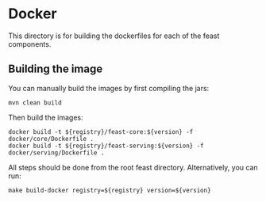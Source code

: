 # Docker

This directory is for building the dockerfiles for each of the feast components.

## Building the image

You can manually build the images by first compiling the jars:
```
mvn clean build
```

Then build the images:
```
docker build -t ${registry}/feast-core:${version} -f docker/core/Dockerfile .
docker build -t ${registry}/feast-serving:${version} -f docker/serving/Dockerfile .
```

All steps should be done from the root feast directory. Alternatively, you can run:
```
make build-docker registry=${registry} version=${version}
```